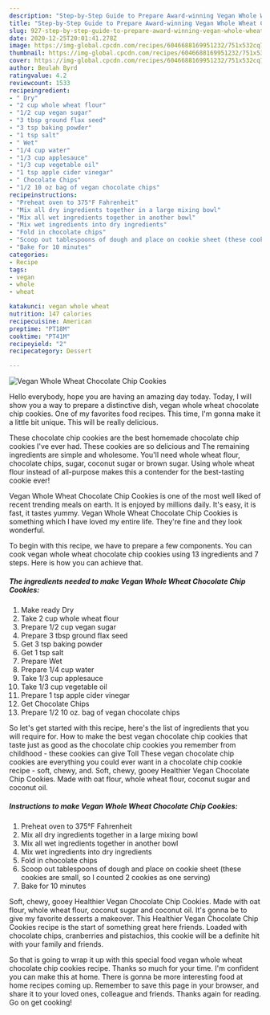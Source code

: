 ```yaml
---
description: "Step-by-Step Guide to Prepare Award-winning Vegan Whole Wheat Chocolate Chip Cookies"
title: "Step-by-Step Guide to Prepare Award-winning Vegan Whole Wheat Chocolate Chip Cookies"
slug: 927-step-by-step-guide-to-prepare-award-winning-vegan-whole-wheat-chocolate-chip-cookies
date: 2020-12-25T20:01:41.278Z
image: https://img-global.cpcdn.com/recipes/6046688169951232/751x532cq70/vegan-whole-wheat-chocolate-chip-cookies-recipe-main-photo.jpg
thumbnail: https://img-global.cpcdn.com/recipes/6046688169951232/751x532cq70/vegan-whole-wheat-chocolate-chip-cookies-recipe-main-photo.jpg
cover: https://img-global.cpcdn.com/recipes/6046688169951232/751x532cq70/vegan-whole-wheat-chocolate-chip-cookies-recipe-main-photo.jpg
author: Beulah Byrd
ratingvalue: 4.2
reviewcount: 1533
recipeingredient:
- " Dry"
- "2 cup whole wheat flour"
- "1/2 cup vegan sugar"
- "3 tbsp ground flax seed"
- "3 tsp baking powder"
- "1 tsp salt"
- " Wet"
- "1/4 cup water"
- "1/3 cup applesauce"
- "1/3 cup vegetable oil"
- "1 tsp apple cider vinegar"
- " Chocolate Chips"
- "1/2 10 oz bag of vegan chocolate chips"
recipeinstructions:
- "Preheat oven to 375°F Fahrenheit"
- "Mix all dry ingredients together in a large mixing bowl"
- "Mix all wet ingredients together in another bowl"
- "Mix wet ingredients into dry ingredients"
- "Fold in chocolate chips"
- "Scoop out tablespoons of dough and place on cookie sheet (these cookies are small, so I counted 2 cookies as one serving)"
- "Bake for 10 minutes"
categories:
- Recipe
tags:
- vegan
- whole
- wheat

katakunci: vegan whole wheat 
nutrition: 147 calories
recipecuisine: American
preptime: "PT18M"
cooktime: "PT41M"
recipeyield: "2"
recipecategory: Dessert

---
```



![Vegan Whole Wheat Chocolate Chip Cookies](https://img-global.cpcdn.com/recipes/6046688169951232/751x532cq70/vegan-whole-wheat-chocolate-chip-cookies-recipe-main-photo.jpg)

Hello everybody, hope you are having an amazing day today. Today, I will show you a way to prepare a distinctive dish, vegan whole wheat chocolate chip cookies. One of my favorites food recipes. This time, I'm gonna make it a little bit unique. This will be really delicious.

These chocolate chip cookies are the best homemade chocolate chip cookies I&#39;ve ever had. These cookies are so delicious and The remaining ingredients are simple and wholesome. You&#39;ll need whole wheat flour, chocolate chips, sugar, coconut sugar or brown sugar. Using whole wheat flour instead of all-purpose makes this a contender for the best-tasting cookie ever!

Vegan Whole Wheat Chocolate Chip Cookies is one of the most well liked of recent trending meals on earth. It is enjoyed by millions daily. It's easy, it is fast, it tastes yummy. Vegan Whole Wheat Chocolate Chip Cookies is something which I have loved my entire life. They're fine and they look wonderful.


To begin with this recipe, we have to prepare a few components. You can cook vegan whole wheat chocolate chip cookies using 13 ingredients and 7 steps. Here is how you can achieve that.

<!--inarticleads1-->

##### The ingredients needed to make Vegan Whole Wheat Chocolate Chip Cookies:

1. Make ready  Dry
1. Take 2 cup whole wheat flour
1. Prepare 1/2 cup vegan sugar
1. Prepare 3 tbsp ground flax seed
1. Get 3 tsp baking powder
1. Get 1 tsp salt
1. Prepare  Wet
1. Prepare 1/4 cup water
1. Take 1/3 cup applesauce
1. Take 1/3 cup vegetable oil
1. Prepare 1 tsp apple cider vinegar
1. Get  Chocolate Chips
1. Prepare 1/2 10 oz. bag of vegan chocolate chips


So let&#39;s get started with this recipe, here&#39;s the list of ingredients that you will require for. How to make the best vegan chocolate chip cookies that taste just as good as the chocolate chip cookies you remember from childhood - these cookies can give Toll These vegan chocolate chip cookies are everything you could ever want in a chocolate chip cookie recipe - soft, chewy, and. Soft, chewy, gooey Healthier Vegan Chocolate Chip Cookies. Made with oat flour, whole wheat flour, coconut sugar and coconut oil. 

<!--inarticleads2-->

##### Instructions to make Vegan Whole Wheat Chocolate Chip Cookies:

1. Preheat oven to 375°F Fahrenheit
1. Mix all dry ingredients together in a large mixing bowl
1. Mix all wet ingredients together in another bowl
1. Mix wet ingredients into dry ingredients
1. Fold in chocolate chips
1. Scoop out tablespoons of dough and place on cookie sheet (these cookies are small, so I counted 2 cookies as one serving)
1. Bake for 10 minutes


Soft, chewy, gooey Healthier Vegan Chocolate Chip Cookies. Made with oat flour, whole wheat flour, coconut sugar and coconut oil. It&#39;s gonna be to give my favorite desserts a makeover. This Healthier Vegan Chocolate Chip Cookies recipe is the start of something great here friends. Loaded with chocolate chips, cranberries and pistachios, this cookie will be a definite hit with your family and friends. 

So that is going to wrap it up with this special food vegan whole wheat chocolate chip cookies recipe. Thanks so much for your time. I'm confident you can make this at home. There is gonna be more interesting food at home recipes coming up. Remember to save this page in your browser, and share it to your loved ones, colleague and friends. Thanks again for reading. Go on get cooking!
